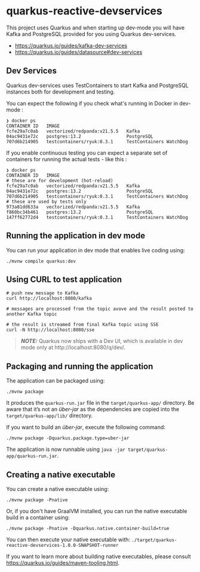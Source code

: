 # quarkus-reactive-devservices

This project uses Quarkus and when starting up dev-mode you will have Kafka and PostgreSQL provided
for you using Quarkus dev-services.

- https://quarkus.io/guides/kafka-dev-services
- https://quarkus.io/guides/datasource#dev-services

## Dev Services

Quarkus dev-services uses TestContainers to start Kafka and PostgreSQL 
instances both for development and testing.

You can expect the following if you check what's running in Docker in dev-mode :

```shell script
❯ docker ps
CONTAINER ID   IMAGE                         
fcfe29a7c0ab   vectorized/redpanda:v21.5.5   Kafka
04ac9431e72c   postgres:13.2                 PostgreSQL
707d6b214905   testcontainers/ryuk:0.3.1     TestContainers WatchDog 
```

If you enable continuous testing you can expect a separate set of containers
for running the actual tests - like this : 

```shell script
❯ docker ps
CONTAINER ID   IMAGE
# these are for development (hot-reload)                         
fcfe29a7c0ab   vectorized/redpanda:v21.5.5   Kafka
04ac9431e72c   postgres:13.2                 PostgreSQL
707d6b214905   testcontainers/ryuk:0.3.1     TestContainers WatchDog
# these are used by tests only
973a81dd633a   vectorized/redpanda:v21.5.5   Kafka
f860bc34b461   postgres:13.2                 PostgreSQL
147ff62772d4   testcontainers/ryuk:0.3.1     TestContainers WatchDog
```

## Running the application in dev mode

You can run your application in dev mode that enables live coding using:
```shell script
./mvnw compile quarkus:dev
```

## Using CURL to test application

```shell script
# push new message to Kafka
curl http://localhost:8080/kafka

# messages are processed from the topic avove and the result posted to another Kafka topic

# the result is streamed from final Kafka topic using SSE
curl -N http://localhost:8080/sse
```

> **_NOTE:_**  Quarkus now ships with a Dev UI, which is available in dev mode only at http://localhost:8080/q/dev/.

## Packaging and running the application

The application can be packaged using:
```shell script
./mvnw package
```
It produces the `quarkus-run.jar` file in the `target/quarkus-app/` directory.
Be aware that it’s not an _über-jar_ as the dependencies are copied into the `target/quarkus-app/lib/` directory.

If you want to build an _über-jar_, execute the following command:
```shell script
./mvnw package -Dquarkus.package.type=uber-jar
```

The application is now runnable using `java -jar target/quarkus-app/quarkus-run.jar`.

## Creating a native executable

You can create a native executable using: 
```shell script
./mvnw package -Pnative
```

Or, if you don't have GraalVM installed, you can run the native executable build in a container using: 
```shell script
./mvnw package -Pnative -Dquarkus.native.container-build=true
```

You can then execute your native executable with: `./target/quarkus-reactive-devservices-1.0.0-SNAPSHOT-runner`

If you want to learn more about building native executables, please consult https://quarkus.io/guides/maven-tooling.html.
